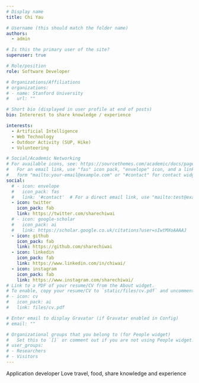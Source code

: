 ```yaml
---
# Display name
title: Chi Yau

# Username (this should match the folder name)
authors:
  - admin

# Is this the primary user of the site?
superuser: true

# Role/position
role: Software Developer

# Organizations/Affiliations
# organizations:
# - name: Stanford University
#   url: ""

# Short bio (displayed in user profile at end of posts)
bio: Intererest to share knowledge / experience

interests:
  - Artificial Intelligence
  - Web Technology
  - Outdoor Activity (SUP, Hike)
  - Volunteering

# Social/Academic Networking
# For available icons, see: https://sourcethemes.com/academic/docs/page-builder/#icons
#   For an email link, use "fas" icon pack, "envelope" icon, and a link in the
#   form "mailto:your-email@example.com" or "#contact" for contact widget.
social:
  # - icon: envelope
  #   icon_pack: fas
  #   link: '#contact'  # For a direct email link, use "mailto:test@example.org".
  - icon: twitter
    icon_pack: fab
    link: https://twitter.com/sharechiwai
  # - icon: google-scholar
  #   icon_pack: ai
  #   link: https://scholar.google.co.uk/citations?user=sIwtMXoAAAAJ
  - icon: github
    icon_pack: fab
    link: https://github.com/sharechiwai
  - icon: linkedin
    icon_pack: fab
    link: https://www.linkedin.com/in/chiwai/
  - icon: instagram
    icon_pack: fab
    link: https://www.instagram.com/sharechiwai/
# Link to a PDF of your resume/CV from the About widget.
# To enable, copy your resume/CV to `static/files/cv.pdf` and uncomment the lines below.
# - icon: cv
#   icon_pack: ai
#   link: files/cv.pdf

# Enter email to display Gravatar (if Gravatar enabled in Config)
# email: ""

# Organizational groups that you belong to (for People widget)
#   Set this to `[]` or comment out if you are not using People widget.
# user_groups:
# - Researchers
# - Visitors
---
```


Application developer Love travel, food, share knowledge and experience
